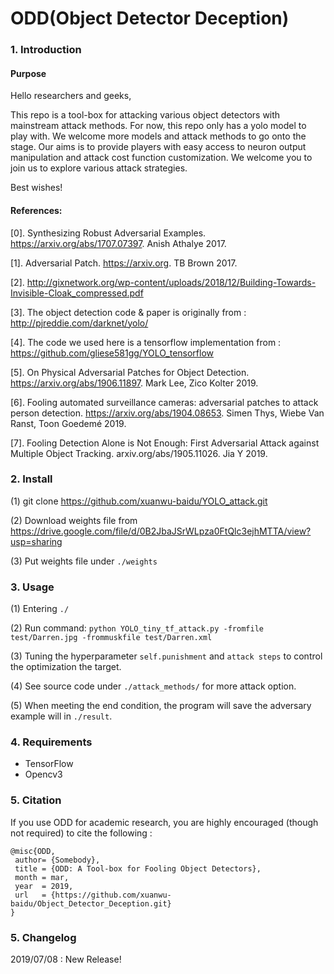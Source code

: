 # ODD(Object Detector Deception)

### 1. Introduction 

#### Purpose

Hello researchers and geeks,

This repo is a tool-box for attacking various object detectors with mainstream attack methods. For now, this repo only has a yolo model to play with. We welcome more models and attack methods to go onto the stage. Our aims is to provide players with easy access to neuron output manipulation and attack cost function customization. We welcome you to join us to explore various attack strategies.

Best wishes!

#### References:

[0]. Synthesizing Robust Adversarial Examples. https://arxiv.org/abs/1707.07397. Anish Athalye 2017.

[1]. Adversarial Patch. https://arxiv.org. TB Brown 2017.

[2]. http://gixnetwork.org/wp-content/uploads/2018/12/Building-Towards-Invisible-Cloak_compressed.pdf

[3]. The object detection code & paper is originally from : http://pjreddie.com/darknet/yolo/

[4]. The code we used here is a tensorflow implementation from : https://github.com/gliese581gg/YOLO_tensorflow

[5]. On Physical Adversarial Patches for Object Detection. https://arxiv.org/abs/1906.11897. Mark Lee, Zico Kolter 2019.

[6]. Fooling automated surveillance cameras: adversarial patches to attack person detection. https://arxiv.org/abs/1904.08653. Simen Thys, Wiebe Van Ranst, Toon Goedemé 2019.

[7]. Fooling Detection Alone is Not Enough: First Adversarial Attack against Multiple Object Tracking. arxiv.org/abs/1905.11026. Jia Y 2019.


### 2. Install

(1) git clone https://github.com/xuanwu-baidu/YOLO_attack.git 

(2) Download weights file from https://drive.google.com/file/d/0B2JbaJSrWLpza0FtQlc3ejhMTTA/view?usp=sharing

(3) Put weights file under `./weights`

### 3. Usage

(1) Entering `./`

(2) Run command:
    `python YOLO_tiny_tf_attack.py -fromfile test/Darren.jpg -frommuskfile test/Darren.xml`

(3) Tuning the hyperparameter `self.punishment` and `attack steps` to control the optimization the target.

(4) See source code under `./attack_methods/` for more attack option.

(5) When meeting the end condition, the program will save the adversary example will in `./result`.

### 4. Requirements

- TensorFlow
- Opencv3

### 5. Citation

If you use ODD for academic research, you are highly encouraged (though not required) to cite the following :

    @misc{ODD,
     author= {Somebody},
     title = {ODD: A Tool-box for Fooling Object Detectors},
     month = mar,
     year  = 2019,
     url   = {https://github.com/xuanwu-baidu/Object_Detector_Deception.git}
    }

### 5. Changelog

2019/07/08 : New Release!

